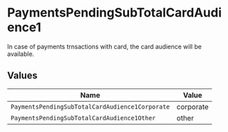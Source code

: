 # PaymentsPendingSubTotalCardAudience1

In case of payments trnsactions with card, the card audience will be available.


## Values

| Name                                            | Value                                           |
| ----------------------------------------------- | ----------------------------------------------- |
| `PaymentsPendingSubTotalCardAudience1Corporate` | corporate                                       |
| `PaymentsPendingSubTotalCardAudience1Other`     | other                                           |